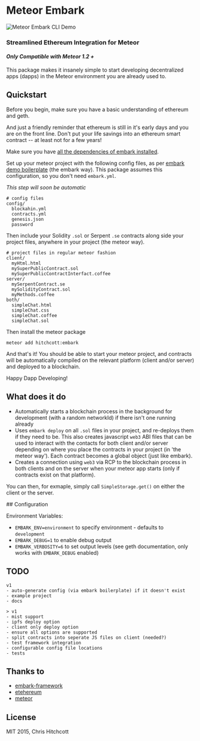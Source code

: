 # Meteor Embark

![Meteor Embark CLI Demo](http://i.imgur.com/4iscSMy.png)

### Streamlined Ethereum Integration for Meteor

#### ️*Only Compatible with Meteor 1.2 +*

This package makes it insanely simple to start developing decentralized apps (dapps) in the Meteor environment you are already used to.

## Quickstart

Before you begin, make sure you have a basic understanding of ethereum and geth.

And just a friendly reminder that ethereum is still in it's early days and you are on the front line. Don't put your life savings into an ethereum smart contract -- at least not for a few years!

Make sure you have [all the dependencies of embark installed](https://github.com/iurimatias/embark-framework/wiki/Installation).

Set up your meteor project with the following config files, as per [embark demo boilerplate](https://github.com/iurimatias/embark-framework/tree/develop/demo_meteor/config) (the embark way). This package assumes this configuration, so you don't need `embark.yml`.

*This step will soon be automatic*

```
# config files
config/
  blockahin.yml
  contracts.yml
  genesis.json
  password
```

Then include your Solidity `.sol` or Serpent `.se` contracts along side your project files, anywhere in your project (the meteor way).

```
# project files in regular meteor fashion
client/
  myHtml.html
  mySuperPublicContract.sol
  mySuperPublicContractInterfact.coffee
server/
  mySerpentContract.se
  mySolidityContract.sol
  myMethods.coffee
both/
  simpleChat.html
  simpleChat.css
  simpleChat.coffee
  simpleChat.sol
```

Then install the meteor package

```
meteor add hitchcott:embark
```

And that's it! You should be able to start your meteor project, and contracts will be automatically compiled on the relevant platform (client and/or server) and deployed to a blockchain.

Happy Dapp Developing!

## What does it do

* Automatically starts a blockchain process in the background for development (with a random networkId) if there isn't one running already
* Uses `embark deploy` on all `.sol` files in your project, and re-deploys them if they need to be. This also creates javascript `web3` ABI files that can be used to interact with the contacts for both client and/or server depending on where you place the contracts in your project (in 'the meteor way'). Each contract becomes a global object (just like embark).
* Creates a connection using `web3` via RCP to the blockchain process in both clients and on the server when your meteor app starts (only if contracts exist on that platform).

You can then, for exmaple, simply call `SimpleStorage.get()` on either the client or the server.

## Configuration

Environment Variables:

* `EMBARK_ENV=environment` to specify environment - defaults to `development`
* `EMBARK_DEBUG=1` to enable debug output
* `EMBARK_VERBOSITY=6` to set output levels (see geth documentation, only works with `EMBARK_DEBUG` enabled)

## TODO

```
v1
- auto-generate config (via embark boilerplate) if it doesn't exist
- example project
- docs

> v1
- mist support
- ipfs deploy option
- client only deploy option
- ensure all options are supported
- split contracts into seperate JS files on client (needed?)
- test framework integration
- configurable config file locations
- tests
```

## Thanks to

* [embark-framework](https://github.com/iurimatias/embark-framework)
* [etehereum](https://www.ethereum.org/)
* [meteor](https://github.com/meteor/meteor)


## License

MIT 2015, Chris Hitchcott

